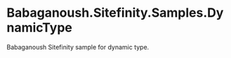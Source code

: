 Babaganoush.Sitefinity.Samples.DynamicType
==========================================

Babaganoush Sitefinity sample for dynamic type.
